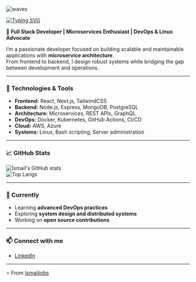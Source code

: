 ![waves](https://capsule-render.vercel.app/api?type=waving&color=gradient&height=150&section=header&text=İsmail+İşler&fontSize=40&animation=fadeIn&fontAlignY=35)

[![Typing SVG](https://readme-typing-svg.herokuapp.com?size=28&duration=3000&color=E69D34&center=true&vCenter=true&lines=Hi+there+👋;I'm+İsmail+İşler;Full+Stack+Developer;Microservices+Arch.;DevOps+Enthusiast;Open+Source+Contributor;Linux+%26+Cloud+Lover)](https://git.io/typing-svg)

🚀 **Full Stack Developer | Microservices Enthusiast | DevOps & Linux Advocate**

I’m a passionate developer focused on building scalable and maintainable applications with **microservice architecture**.  
From frontend to backend, I design robust systems while bridging the gap between development and operations.  

---

### 🔧 Technologies & Tools
- **Frontend:** React, Next.js, TailwindCSS  
- **Backend:** Node.js, Express, MongoDB, PostgreSQL  
- **Architecture:** Microservices, REST APIs, GraphQL  
- **DevOps:** Docker, Kubernetes, GitHub Actions, CI/CD  
- **Cloud:** AWS, Azure  
- **Systems:** Linux, Bash scripting, Server administration  

---

### 📈 GitHub Stats
![İsmail's GitHub stats](https://github-readme-stats.vercel.app/api?username=Ismailjobs&show_icons=true&theme=radical)  
![Top Langs](https://github-readme-stats.vercel.app/api/top-langs/?username=Ismailjobs&layout=compact&theme=radical)

---

### 🌱 Currently
- Learning **advanced DevOps practices**  
- Exploring **system design and distributed systems**  
- Working on **open source contributions**  

---

### 📫 Connect with me
- [LinkedIn](www.linkedin.com/in/ismail-işler-4114b7280)
  
---
⭐️ From [Ismailjobs](https://github.com/Ismailjobs)
